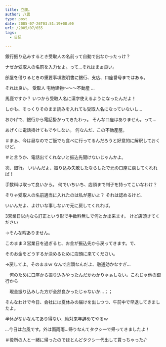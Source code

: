 ```yaml
---
title: 立腹。
author: 八雲
type: post
date: 2005-07-26T03:51:19+00:00
url: /2005/07/655
tags:
  - 日記

---
```

銀行振り込みするとき受取人の名前って自動で出なかったっけ？

ナゼか受取人の名前を入力せよ。って…それはまぁ良い。
  
部屋を借りるときの重要事項説明書に銀行、支店、口座番号まではある。
  
それは良い。 受取人 宅地建物～～～不動産 …
  
馬鹿ですか？ いつから受取人名に漢字使えるようになったんだよ！
  
しかも、そっくりそのまま読みを入れても受取人名になっていないし…
  
おかげで、銀行から電話掛かってきたわっ。 そんな口座はありません。って…
  
あげくに電話掛けてもでやしない。 何なんだ、この不動産屋。
  
＃まぁ、今は昼なのでご飯でも食べに行ってるんだろうと好意的に解釈しておくけど。
  
＃と言うか、電話出てくれないと振込先聞けないじゃんかよ。

次、銀行。 いいんだよ、振り込み失敗したならしたで元の口座に戻してくれれば！
  
手数料は取って良いから。 何でいちいち、店頭まで判子を持ってこいなわけ？
  
そりゃ受取人の名前適当に入れたのは私が悪いよ？ それは認めるけど、
  
いいんだよ、よけいな事しないで元に戻してくれれば。
  
3営業日以内なら訂正という形で手数料無しで何とか出来ます。 けど店頭きてください
  
→そんな暇ありません。
  
このまま３営業日を過ぎると、お金が振込先から戻ってきます。で、
  
そのお金をどうするか決めるために店頭に来てください。
  
→戻してよ。そのままｗ なんで店頭なんだよ、融通効かなすぎ…
  
　何のために口座から振り込みやったんだかわかりゃぁしない。これじゃ他の銀行から
  
　現金振り込みした方が全然良かったじゃないか…；；

そんなわけで今日、会社には夏休みの届けを出しつつ、午前中で早退してきましたよ。
  
半休がないなんてあり得ない…絶対来年辞めてやるｗ

…今日は台風です。外は雨雨雨…帰りなんてタクシーで帰ってきましたよ！
  
＃役所の人と一緒に帰ったのでほとんどタクシー代出して貰っちゃった♪
